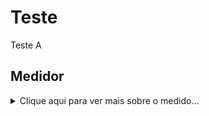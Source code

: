 # Teste
Teste A

## Medidor
<details>
  <summary>Clique aqui para ver mais sobre o medido...</summary>
  
  ### O que é? 
  Um dispositivo

</details>
